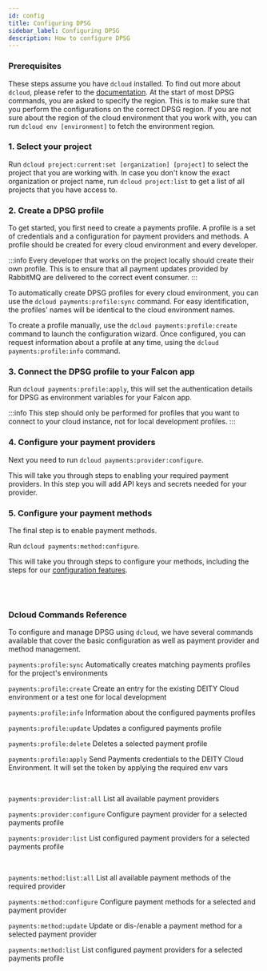```yaml
---
id: config
title: Configuring DPSG
sidebar_label: Configuring DPSG
description: How to configure DPSG
---
```


### Prerequisites

These steps assume you have `dcloud` installed. To find out more about `dcloud`, please refer to the [documentation](/docs/platform/cloud/dcloud). At the start of most DPSG commands, you are asked to specify the region. This is to make sure that you perform the configurations on the correct DPSG region. If you are not sure about the region of the cloud environment that you work with, you can run `dcloud env [environment]` to fetch the environment region.

### 1. Select your project

Run `dcloud project:current:set [organization] [project]` to select the project that you are working with. In case you don't know the exact organization or project name, run `dcloud project:list` to get a list of all projects that you have access to.

### 2. Create a DPSG profile

To get started, you first need to create a payments profile. A profile is a set of credentials and a configuration for payment providers and methods.
A profile should be created for every cloud environment and every developer.

:::info
Every developer that works on the project locally should create their own profile. This is to ensure that all payment updates provided by RabbitMQ are delivered to the correct event consumer.
:::

To automatically create DPSG profiles for every cloud environment, you can use the `dcloud payments:profile:sync` command. For easy identification, the profiles' names will be identical to the cloud environment names.

To create a profile manually, use the `dcloud payments:profile:create` command to launch the configuration wizard.
Once configured, you can request information about a profile at any time, using the `dcloud payments:profile:info` command.

### 3. Connect the DPSG profile to your Falcon app

Run `dcloud payments:profile:apply`, this will set the authentication details for DPSG as environment variables for your Falcon app.

:::info
This step should only be performed for profiles that you want to connect to your cloud instance, not for local development profiles.
:::

### 4. Configure your payment providers

Next you need to run `dcloud payments:provider:configure`.

This will take you through steps to enabling your required payment providers. In this step you will add API keys and secrets needed for your provider.

### 5. Configure your payment methods

The final step is to enable payment methods.

Run `dcloud payments:method:configure`. 

This will take you through steps to configure your methods, including the steps for our [configuration features](/dpsg/docs/methods/features/currencies).

<br /><br />

### Dcloud Commands Reference
To configure and manage DPSG using `dcloud`, we have several commands available that cover the basic configuration as well as payment provider and method management.

`payments:profile:sync`
Automatically creates matching payments profiles for the project's environments

`payments:profile:create`
Create an entry for the existing DEITY Cloud environment or a test one for local development

`payments:profile:info`
Information about the configured payments profiles

`payments:profile:update`
Updates a configured payments profile

`payments:profile:delete`
Deletes a selected payment profile

`payments:profile:apply`
Send Payments credentials to the DEITY Cloud Environment. It will set the token by applying the required env vars

<br />

`payments:provider:list:all`
List all available payment providers

`payments:provider:configure`
Configure payment provider for a selected payments profile

`payments:provider:list`
List configured payment providers for a selected payments profile

<br />

`payments:method:list:all`
List all available payment methods of the required provider

`payments:method:configure`
Configure payment methods for a selected and payment provider

`payments:method:update`
Update or dis-/enable a payment method for a selected payment provider

`payments:method:list`
List configured payment providers for a selected payments profile